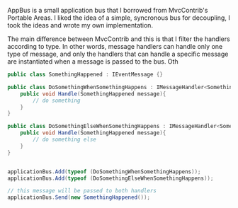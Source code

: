 AppBus is a small application bus that I borrowed from MvcContrib's Portable Areas.  I liked the idea of a simple, syncronous bus for decoupling, I took the ideas and wrote my own implementation.

The main difference between MvcContrib and this is that I filter the handlers according to type.  In other words, message handlers can handle only one type of message, and only the handlers that can handle a specific message are instantiated when a message is passed to the bus.  Oth

```c#
public class SomethingHappened : IEventMessage {}

public class DoSomethingWhenSomethingHappens : IMessageHandler<SomethingHappened>{
	public void Handle(SomethingHappened message){
		// do something
	}
}

public class DoSomethingElseWhenSomethingHappens : IMessageHandler<SomethingHappened>{
	public void Handle(SomethingHappened message){
		// do something else
	}
}


applicationBus.Add(typeof (DoSomethingWhenSomethingHappens));
applicationBus.Add(typeof (DoSomethingElseWhenSomethingHappens));

// this message will be passed to both handlers
applicationBus.Send(new SomethingHappened());
````

